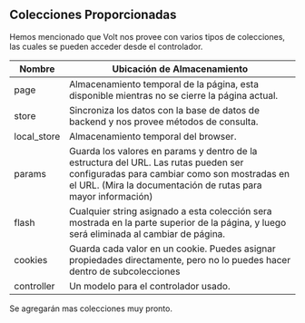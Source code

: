 ## Colecciones Proporcionadas

Hemos mencionado que Volt nos provee con varios tipos de colecciones, las cuales se pueden acceder desde el controlador.

| Nombre        | Ubicación de Almacenamiento                                                   |
|-------------|--------------------------------------------------------------------|
| page        | Almacenamiento temporal de la página, esta disponible mientras no se cierre la página actual.        |
| store       | Sincroniza los datos con la base de datos de backend y nos provee métodos de consulta. |
| local_store | Almacenamiento temporal del browser.                                  |
| params      | Guarda los valores en params y dentro de la estructura del URL.  Las rutas pueden ser configuradas para cambiar como son mostradas en el URL.  (Mira la documentación de rutas para mayor información) |
| flash       | Cualquier string asignado a esta colección sera mostrada en la parte superior de la página, y luego será eliminada al cambiar de página. |
| cookies     | Guarda cada valor en un cookie. Puedes asignar propiedades directamente, pero no lo puedes hacer dentro de subcolecciones |
| controller  | Un modelo para el controlador usado.                                       |

Se agregarán mas colecciones muy pronto.
